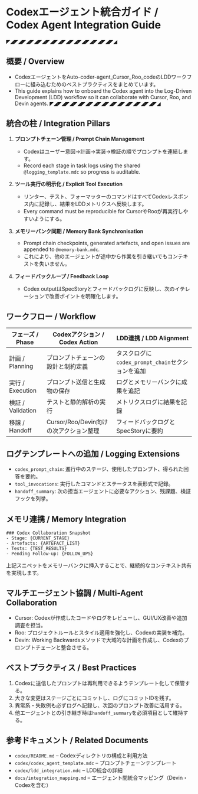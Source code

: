 # Codexエージェント統合ガイド / Codex Agent Integration Guide

◤◢◤◢◤◢◤◢◤◢◤◢◤◢◤◢◤◢◤◢◤◢◤◢◤◢◤◢
## 概要 / Overview

- CodexエージェントをAuto-coder-agent_Cursor_Roo_codeのLDDワークフローに組み込むためのベストプラクティスをまとめています。
- This guide explains how to onboard the Codex agent into the Log-Driven Development (LDD) workflow so it can collaborate with Cursor, Roo, and Devin agents.
◤◢◤◢◤◢◤◢◤◢◤◢◤◢◤◢◤◢◤◢◤◢◤◢◤◢◤◢

## 統合の柱 / Integration Pillars

1. **プロンプトチェーン管理 / Prompt Chain Management**
   - Codexはユーザー意図→計画→実装→検証の順でプロンプトを連結します。
   - Record each stage in task logs using the shared `@logging_template.mdc` so progress is auditable.

2. **ツール実行の明示化 / Explicit Tool Execution**
   - リンター、テスト、フォーマッターのコマンドはすべてCodexレスポンス内に記録し、結果をLDDメトリクスへ反映します。
   - Every command must be reproducible for CursorやRooが再実行しやすいようにする。

3. **メモリーバンク同期 / Memory Bank Synchronisation**
   - Prompt chain checkpoints, generated artefacts, and open issues are appended to `@memory-bank.mdc`.
   - これにより、他のエージェントが途中から作業を引き継いでもコンテキストを失いません。

4. **フィードバックループ / Feedback Loop**
   - Codex outputはSpecStoryとフィードバックログに反映し、次のイテレーションで改善ポイントを明確化します。

## ワークフロー / Workflow

| フェーズ / Phase | Codexアクション / Codex Action | LDD連携 / LDD Alignment |
|------------------|--------------------------------|-------------------------|
| 計画 / Planning | プロンプトチェーンの設計と制約定義 | タスクログに`codex_prompt_chain`セクションを追加 |
| 実行 / Execution | プロンプト送信と生成物の保存 | ログとメモリーバンクに成果を追記 |
| 検証 / Validation | テストと静的解析の実行 | メトリクスログに結果を記録 |
| 移譲 / Handoff | Cursor/Roo/Devin向けの次アクション整理 | フィードバックログとSpecStoryに要約 |

## ログテンプレートへの追加 / Logging Extensions

- `codex_prompt_chain`: 進行中のステージ、使用したプロンプト、得られた回答を要約。
- `tool_invocations`: 実行したコマンドとステータスを表形式で記録。
- `handoff_summary`: 次の担当エージェントに必要なアクション、残課題、検証フックを列挙。

## メモリ連携 / Memory Integration

```
### Codex Collaboration Snapshot
- Stage: {CURRENT_STAGE}
- Artefacts: {ARTEFACT_LIST}
- Tests: {TEST_RESULTS}
- Pending Follow-up: {FOLLOW_UPS}
```

上記スニペットをメモリーバンクに挿入することで、継続的なコンテキスト共有を実現します。

## マルチエージェント協調 / Multi-Agent Collaboration

- Cursor: Codexが作成したコードやログをレビューし、GUI/UX改善や追加調査を担当。
- Roo: プロジェクトルールとスタイル適用を強化し、Codexの実装を補完。
- Devin: Working Backwardsメソッドで大域的な計画を作成し、Codexのプロンプトチェーンと整合させる。

## ベストプラクティス / Best Practices

1. Codexに送信したプロンプトは再利用できるようテンプレート化して保管する。
2. 大きな変更はステージごとにコミットし、ログにコミットIDを残す。
3. 異常系・失敗例も必ずログへ記録し、次回のプロンプト改善に活用する。
4. 他エージェントとの引き継ぎ時は`handoff_summary`を必須項目として維持する。

## 参考ドキュメント / Related Documents

- `codex/README.md` – Codexディレクトリの構成と利用方法
- `codex/codex_agent_template.mdc` – プロンプトチェーンテンプレート
- `codex/ldd_integration.mdc` – LDD統合の詳細
- `docs/integration_mapping.md` – エージェント間統合マッピング（Devin・Codexを含む）
